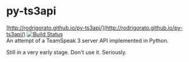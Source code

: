# py-ts3api
[http://rodrigorato.github.io/py-ts3api/](http://rodrigorato.github.io/py-ts3api/)
[![Build Status](https://travis-ci.org/rodrigorato/py-ts3api.svg?branch=master)](https://travis-ci.org/rodrigorato/py-ts3api)<br>
An attempt of a TeamSpeak 3 server API implemented in Python.

Still in a very early stage. Don't use it. Seriously.
